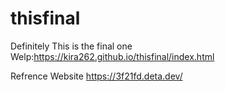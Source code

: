 # thisfinal
Definitely This is the final one
Welp:https://kira262.github.io/thisfinal/index.html


Refrence Website https://3f21fd.deta.dev/
